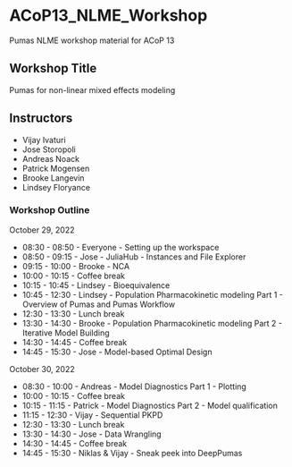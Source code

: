 # ACoP13_NLME_Workshop
Pumas NLME workshop material for ACoP 13 

## Workshop Title

Pumas for non-linear mixed effects modeling

## Instructors

- Vijay Ivaturi
- Jose Storopoli
- Andreas Noack
- Patrick Mogensen
- Brooke Langevin
- Lindsey Floryance

### Workshop Outline

October 29, 2022
- 08:30 - 08:50 - Everyone - Setting up the workspace
- 08:50 - 09:15 - Jose - JuliaHub - Instances and File Explorer
- 09:15 - 10:00 - Brooke - NCA
- 10:00 - 10:15 - Coffee break
- 10:15 - 10:45 - Lindsey - Bioequivalence
- 10:45 - 12:30 - Lindsey - Population Pharmacokinetic modeling Part 1 - Overview of Pumas and Pumas Workflow
- 12:30 - 13:30 - Lunch break
- 13:30 - 14:30 - Brooke - Population Pharmacokinetic modeling Part 2 - Iterative Model Building
- 14:30 - 14:45 - Coffee break
- 14:45 - 15:30 - Jose - Model-based Optimal Design

October 30, 2022
- 08:30 - 10:00 - Andreas - Model Diagnostics Part 1 - Plotting
- 10:00 - 10:15 - Coffee break
- 10:15 - 11:15 - Patrick - Model Diagnostics Part 2 - Model qualification
- 11:15 - 12:30 - Vijay - Sequential PKPD 
- 12:30 - 13:30 - Lunch break
- 13:30 - 14:30 - Jose - Data Wrangling
- 14:30 - 14:45 - Coffee break
- 14:45 - 15:30 - Niklas & Vijay - Sneak peek into DeepPumas
